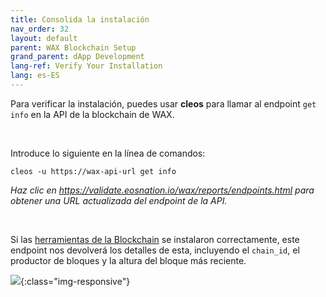 ```yaml
---
title: Consolida la instalación
nav_order: 32
layout: default
parent: WAX Blockchain Setup
grand_parent: dApp Development
lang-ref: Verify Your Installation
lang: es-ES
---
```


Para verificar la instalación, puedes usar **cleos** para llamar al endpoint `get info` en la API de la blockchain de WAX. 
<p>&nbsp;</p>

Introduce lo siguiente en la línea de comandos:

```shell
cleos -u https://wax-api-url get info
```
*Haz clic en https://validate.eosnation.io/wax/reports/endpoints.html para obtener una URL actualizada del endpoint de la API.*
<p>&nbsp;</p>

Si las [herramientas de la Blockchain](/en/tools/blockchain_tools) se instalaron correctamente, este endpoint nos devolverá los detalles de esta, incluyendo el `chain_id`, el productor de bloques y la altura del bloque más reciente.

![](/assets/img/dapp-development/docker-setup/docker_results.jpg){:class="img-responsive"}

<!-- 
```json
{
  "server_version": "e5e98906",
  "chain_id": "1064487b3cd1a897xx99xx9xx9x999999999e2e152090f99c1d19d44e01aea5a4",
  "head_block_num": 2900516,
  "last_irreversible_block_num": 2900186,
  "last_irreversible_block_id": "002c40da7e2ab89cb4aeecc4184bcae11afc5988cbc1ca9854a6345e00dbb378",
  "head_block_id": "002c42243899fe4bbe3907f5675b7254519d28bd901d9fe5682be7ebc047d6b8",
  "head_block_time": "2019-07-11T16:04:44.500",
  "head_block_producer": "strongblock1",
  "virtual_block_cpu_limit": 500000000,
  "virtual_block_net_limit": 1048576000,
  "block_cpu_limit": 500000,
  "block_net_limit": 1048576,
  "server_version_string": "wax-1.6.1-1.0.0"
}
```
 -->



